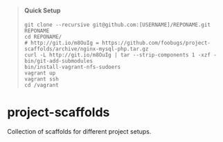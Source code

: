 > #### Quick Setup
> 
> ```
> git clone --recursive git@github.com:[USERNAME]/REPONAME.git REPONAME
> cd REPONAME/
> # http://git.io/m8OuIg = https://github.com/foobugs/project-scaffolds/archive/nginx-mysql-php.tar.gz
> curl -L http://git.io/m8OuIg | tar --strip-components 1 -xzf -
> bin/git-add-submodules
> bin/install-vagrant-nfs-sudoers
> vagrant up
> vagrant ssh
> cd /vagrant
> ```

# project-scaffolds

Collection of scaffolds for different project setups.
